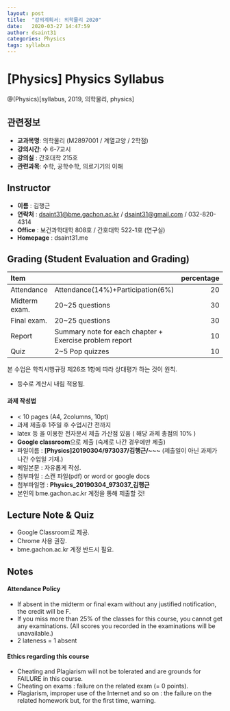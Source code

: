 ```yaml
---
layout: post
title:  "강의계획서: 의학물리 2020"
date:   2020-03-27 14:47:59
author: dsaint31
categories: Physics
tags: syllabus
---
```


# [Physics] Physics Syllabus
@(Physics)[syllabus, 2019, 의학물리, physics]

## 관련정보
- **교과목명**:  의학물리 (M2897001 / 계열교양 / 2학점)
-  **강의시간**: 수 6-7교시
-  **강의실** : 간호대학 215호
-  **관련과목**: 수학, 공학수학, 의료기기의 이해

## Instructor

- **이름** : 김행근
- **연락처** : dsaint31@bme.gachon.ac.kr / dsaint31@gmail.com / 032-820-4314
-  **Office** : 보건과학대학 808호 / 간호대학 522-1호 (연구실)
-  **Homepage** : dsaint31.me

## Grading (Student Evaluation and Grading)

| Item |             |  percentage |
|:------|:---------|            ------:|
| Attendance | Attendance(14%)+Participation(6%) | 20 |
| Midterm exam. | 20~25 questions | 30 |
| Final exam. | 20~25 questions | 30 |
| Report | Summary note for each chapter + Exercise problem report | 10 |
| Quiz | 2~5 Pop quizzes | 10 |
본 수업은 학칙시행규정 제26조 1항에 따라 상대평가 하는 것이 원칙.

* 등수로 계산시 내림 적용됨.

#### 과제 작성법

* < 10 pages (A4, 2columns, 10pt)
* 과제 제출후 1주일 후 수업시간 전까지
*  latex 등 을 이용한 전자문서 제출 가산점 있음 ( 해당 과제 총점의 10% ) 
*  **Google classroom**으로 제출 (숙제로 나간 경우에만 제출)
  * 파일이름 : **[Physics]20190304/973037/김행근/~~~** (제출일이 아닌 과제가 나간 수업일 기재.)
  * 메일본문 : 자유롭게 작성.
  * 첨부파일 : 스캔 파일(pdf) or word or google docs
  * 첨부파일명 : **Physics_20190304_973037_김행근**
* 본인의 bme.gachon.ac.kr 계정을 통해 제출할 것! 

## Lecture Note & Quiz

* Google Classroom로 제공.
* Chrome 사용 권장.
* bme.gachon.ac.kr 계정 반드시 필요.

## Notes

#### Attendance Policy 

* If absent in the midterm or final exam without any justified notification, the credit will be F. 
*  If you miss more than 25% of the classes for this course, you cannot get any examinations. (All scores you recorded in the examinations will be unavailable.) 
*  2 lateness = 1 absent

#### Ethics regarding this course

 * Cheating and Plagiarism will not be tolerated and are grounds for FAILURE in this course. 
 * Cheating on exams : failure on the related exam (= 0 points). 
 * Plagiarism, improper use of the Internet and so on : the failure on the related homework but, for the first time, warning. 
